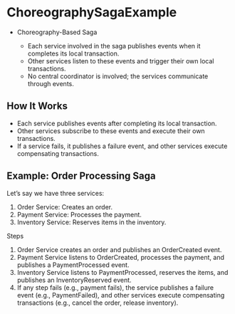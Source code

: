 # ChoreographySagaExample

- Choreography-Based Saga
  
  - Each service involved in the saga publishes events when it completes its local transaction.
  - Other services listen to these events and trigger their own local transactions.
  - No central coordinator is involved; the services communicate through events.
 
##  How It Works
  - Each service publishes events after completing its local transaction.
  - Other services subscribe to these events and execute their own transactions.
  - If a service fails, it publishes a failure event, and other services execute compensating transactions.

## Example: Order Processing Saga
Let’s say we have three services:

1. Order Service: Creates an order.
2. Payment Service: Processes the payment.
3. Inventory Service: Reserves items in the inventory.

Steps

1. Order Service creates an order and publishes an OrderCreated event.
2. Payment Service listens to OrderCreated, processes the payment, and publishes a PaymentProcessed event.
3. Inventory Service listens to PaymentProcessed, reserves the items, and publishes an InventoryReserved event.
4. If any step fails (e.g., payment fails), the service publishes a failure event (e.g., PaymentFailed), and other services execute compensating transactions (e.g., cancel the order, release inventory).
